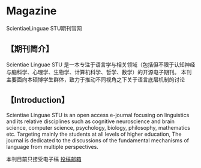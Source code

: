 # Magazine
ScientiaeLinguae STU期刊官网
## <strong>【期刊简介】</strong>

Scientiae Linguae STU 是一本专注于语言学与相关领域（包括但不限于认知神经与脑科学、心理学、生物学、计算机科学、哲学、数学）的开源电子期刊。 本刊主要面向本硕博学生群体，致力于推动不同视角之下关于语言底层机制的讨论
## <strong>【Introduction】</strong>

Scientiae Linguae STU is an open access e-journal focusing on linguistics and its relative disciplines such as cognitive neuroscience and brain science, computer science, psychology, biology, philosophy, mathematics etc. Targeting mainly the students at all levels of higher education, The journal is dedicated to the discussions of the fundamental mechanisms of language from multiple perspectives.

本刊目前只接受电子稿    <a href="HanGangWork96@outlook.com">投稿邮箱</a>
